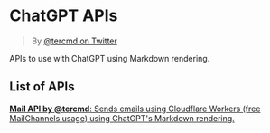 # ChatGPT APIs
> By [@tercmd on Twitter](https://twitter.com/tercmd)

APIs to use with ChatGPT using Markdown rendering.

## List of APIs
[**Mail API by @tercmd**: Sends emails using Cloudflare Workers (free MailChannels usage) using ChatGPT's Markdown rendering.](./mail-api/)